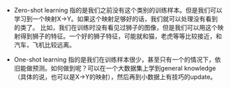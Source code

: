 - Zero-shot learning 指的是我们之前没有这个类别的训练样本。但是我们可以学习到一个映射X->Y。如果这个映射足够好的话，我们就可以处理没有看到的类了。  比如，我们在训练时没有看见过狮子的图像，但是我们可以用这个映射得到狮子的特征。一个好的狮子特征，可能就和猫，老虎等等比较接近，和汽车，飞机比较远离。

- One-shot learning 指的是我们在训练样本很少，甚至只有一个的情况下，依旧能做预测。如何做到呢？可以在一个大数据集上学到general knowledge（具体的说，也可以是X->Y的映射），然后再到小数据上有技巧的update。
